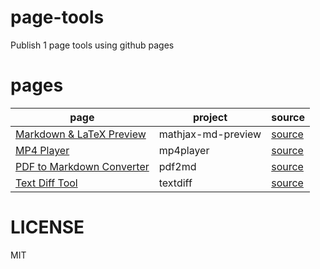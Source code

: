 # page-tools

Publish 1 page tools using github pages

# pages

| page | project | source |
| --- | --- | --- |
| [Markdown & LaTeX Preview](https://lenml.github.io/page-tools/mathjax-md-preview) | mathjax-md-preview | [source](https://github.com/lenml/page-tools/tree/main/pages/mathjax-md-preview) |
| [MP4 Player](https://lenml.github.io/page-tools/mp4player) | mp4player | [source](https://github.com/lenml/page-tools/tree/main/pages/mp4player) |
| [PDF to Markdown Converter](https://lenml.github.io/page-tools/pdf2md) | pdf2md | [source](https://github.com/lenml/page-tools/tree/main/pages/pdf2md) |
| [Text Diff Tool](https://lenml.github.io/page-tools/textdiff) | textdiff | [source](https://github.com/lenml/page-tools/tree/main/pages/textdiff) |

# LICENSE

MIT
